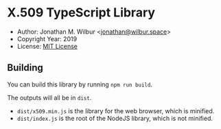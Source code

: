 # X.509 TypeScript Library

* Author: Jonathan M. Wilbur <[jonathan@wilbur.space](mailto:jonathan@wilbur.space)>
* Copyright Year: 2019
* License: [MIT License](https://mit-license.org/)

## Building

You can build this library by running `npm run build`.

The outputs will all be in `dist`.

* `dist/x509.min.js` is the library for the web browser, which is minified.
* `dist/index.js` is the root of the NodeJS library, which is not minified.

